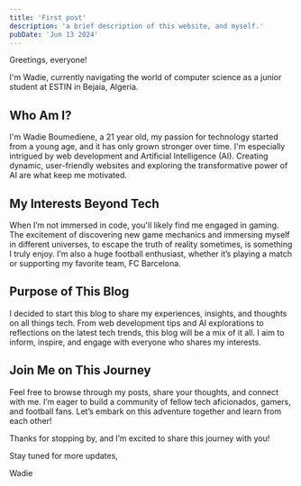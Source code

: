 ```yaml
---
title: 'First post'
description: 'a brief description of this website, and myself.'
pubDate: 'Jun 13 2024'
---
```


Greetings, everyone!

I'm Wadie, currently navigating the world of computer science as a junior student at ESTIN in Bejaia, Algeria.

## Who Am I?

I'm Wadie Boumediene, a 21 year old, my passion for technology started from a young age, and it has only grown stronger over time. I'm especially intrigued by web development and Artificial Intelligence (AI). Creating dynamic, user-friendly websites and exploring the transformative power of AI are what keep me motivated.

## My Interests Beyond Tech

When I’m not immersed in code, you'll likely find me engaged in gaming. The excitement of discovering new game mechanics and immersing myself in different universes, to escape the truth of reality sometimes, is something I truly enjoy. I’m also a huge football enthusiast, whether it’s playing a match or supporting my favorite team, FC Barcelona.

## Purpose of This Blog

I decided to start this blog to share my experiences, insights, and thoughts on all things tech. From web development tips and AI explorations to reflections on the latest tech trends, this blog will be a mix of it all. I aim to inform, inspire, and engage with everyone who shares my interests.

## Join Me on This Journey

Feel free to browse through my posts, share your thoughts, and connect with me. I’m eager to build a community of fellow tech aficionados, gamers, and football fans. Let’s embark on this adventure together and learn from each other!

Thanks for stopping by, and I’m excited to share this journey with you!

Stay tuned for more updates,

Wadie